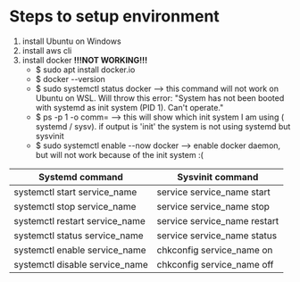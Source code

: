 # Steps to setup environment
1. install Ubuntu on Windows
2. install aws cli 
3. install docker **!!!NOT WORKING!!!**
    - $ sudo apt install docker.io
    - $ docker --version
    - $ sudo systemctl status docker --> this command will not work on Ubuntu on WSL. Will throw this error: "System has not been booted with systemd as init system (PID 1). Can't operate."
    - $ ps -p 1 -o comm= --> this will show which init system I am using ( systemd / sysv). if output is 'init' the system is not using systemd but sysvinit 
   - $ sudo systemctl enable --now docker --> enable docker daemon, but will not work because of the init system :(
  
Systemd command | Sysvinit command 
---|---
systemctl start service_name|service service_name start
systemctl stop service_name|service service_name stop
systemctl restart service_name|service service_name restart
systemctl status service_name|service service_name status
systemctl enable service_name|chkconfig service_name on
systemctl disable service_name|chkconfig service_name off

   


